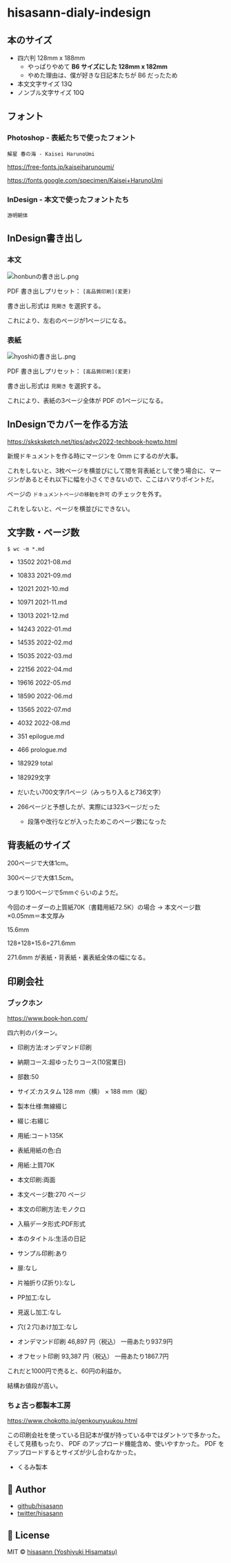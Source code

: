 # hisasann-dialy-indesign

## 本のサイズ

- 四六判 128mm x 188mm
  - やっぱりやめて **B6 サイズにした 128mm x 182mm**
  - やめた理由は、僕が好きな日記本たちが B6 だったため
- 本文文字サイズ 13Q
- ノンブル文字サイズ 10Q

## フォント

### Photoshop - 表紙たちで使ったフォント

`解星 春の海 - Kaisei HarunoUmi`

https://free-fonts.jp/kaiseiharunoumi/

https://fonts.google.com/specimen/Kaisei+HarunoUmi

### InDesign - 本文で使ったフォントたち

`游明朝体`

## InDesign書き出し

### 本文

![honbunの書き出し.png](assets%2Fhonbun%E3%81%AE%E6%9B%B8%E3%81%8D%E5%87%BA%E3%81%97.png)

PDF 書き出しプリセット： `[高品質印刷](変更)`

書き出し形式は `見開き` を選択する。

これにより、左右のページが1ページになる。

### 表紙

![hyoshiの書き出し.png](assets%2Fhyoshi%E3%81%AE%E6%9B%B8%E3%81%8D%E5%87%BA%E3%81%97.png)

PDF 書き出しプリセット： `[高品質印刷](変更)`

書き出し形式は `見開き` を選択する。

これにより、表紙の3ページ全体が PDF の1ページになる。


## InDesignでカバーを作る方法

https://sksksketch.net/tips/advc2022-techbook-howto.html

新規ドキュメントを作る時にマージンを 0mm にするのが大事。

これをしないと、3枚ページを横並びにして間を背表紙として使う場合に、マージンがあるとそれ以下に幅を小さくできないので、ここはハマりポイントだ。

ページの `ドキュメントページの移動を許可` のチェックを外す。

これをしないと、ページを横並びにできない。

## 文字数・ページ数

```shell
$ wc -m *.md
```

- 13502 2021-08.md
- 10833 2021-09.md
- 12021 2021-10.md
- 10971 2021-11.md
- 13013 2021-12.md
- 14243 2022-01.md
- 14535 2022-02.md
- 15035 2022-03.md
- 22156 2022-04.md
- 19616 2022-05.md
- 18590 2022-06.md
- 13565 2022-07.md
- 4032 2022-08.md
- 351 epilogue.md
- 466 prologue.md
- 182929 total

- 182929文字
- だいたい700文字/1ページ（みっちり入ると736文字）
- 266ページと予想したが、実際には323ページだった
  - 段落や改行などが入ったためこのページ数になった

## 背表紙のサイズ

200ページで大体1cm。

300ページで大体1.5cm。

つまり100ページで5mmぐらいのようだ。

今回のオーダーの上質紙70K（書籍用紙72.5K）の場合 → 本文ページ数×0.05mm＝本文厚み

15.6mm

128+128+15.6=271.6mm

271.6mm が表紙・背表紙・裏表紙全体の幅になる。

## 印刷会社

### ブックホン

https://www.book-hon.com/

四六判のパターン。

- 印刷方法:オンデマンド印刷
- 納期コース:超ゆったりコース(10営業日)
- 部数:50
- サイズ:カスタム 128 mm（横） × 188 mm（縦）
- 製本仕様:無線綴じ
- 綴じ:右綴じ
- 用紙:コート135K
- 表紙用紙の色:白
- 用紙:上質70K
- 本文印刷:両面
- 本文ページ数:270 ページ
- 本文の印刷方法:モノクロ
- 入稿データ形式:PDF形式
- 本のタイトル:生活の日記
- サンプル印刷:あり
- 扉:なし
- 片袖折り(Z折り):なし
- PP加工:なし
- 見返し加工:なし
- 穴(２穴)あけ加工:なし

- オンデマンド印刷 46,897 円（税込） 一冊あたり937.9円
- オフセット印刷 93,387 円（税込） 一冊あたり1867.7円

これだと1000円で売ると、60円の利益か。

結構お値段が高い。

### ちょ古っ都製本工房

https://www.chokotto.jp/genkounyuukou.html

この印刷会社を使っている日記本が僕が持っている中ではダントツで多かった。
そして見積もったり、 PDF のアップロード機能含め、使いやすかった。
PDF をアップロードするとサイズが少し合わなかった。

- くるみ製本

## 🍟 Author

- [github/hisasann](https://github.com/hisasann)
- [twitter/hisasann](https://twitter.com/hisasann)

## 🥫 License

MIT © [hisasann (Yoshiyuki Hisamatsu)](https://github.com/hisasann)